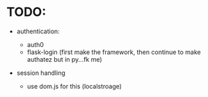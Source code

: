 # TODO: #

* authentication:
  - auth0
  - flask-login
  (first make the framework, then continue to make authatez but in py...fk me)

* session handling
  - use dom.js for this (localstroage)